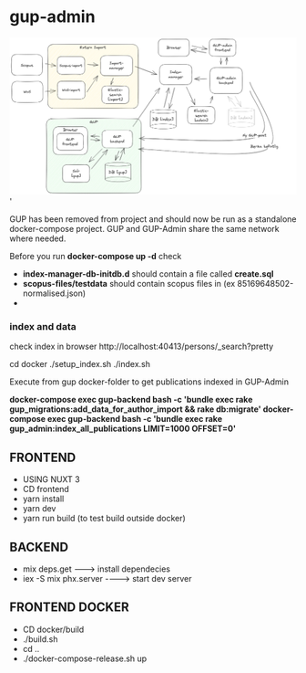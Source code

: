 # gup-admin

![Alt text](./GUP-admin-setup4.png "GUP-ADMIN")
'

GUP has been removed from project and should now be run as a standalone docker-compose project. GUP and GUP-Admin share the same network where needed.

Before you run **docker-compose up -d** check

- **index-manager-db-initdb.d** should contain a file called **create.sql**
- **scopus-files/testdata** should contain scopus files in (ex 85169648502-normalised.json)
-

### index and data

check index in browser
http://localhost:40413/persons/\_search?pretty

cd docker
./setup_index.sh
./index.sh

Execute from gup docker-folder to get publications indexed in GUP-Admin

**docker-compose exec gup-backend bash -c 'bundle exec rake gup_migrations:add_data_for_author_import && rake db:migrate'
docker-compose exec gup-backend bash -c 'bundle exec rake gup_admin:index_all_publications LIMIT=1000 OFFSET=0'**

## FRONTEND

- USING NUXT 3
- CD frontend
- yarn install
- yarn dev
- yarn run build (to test build outside docker)

## BACKEND

- mix deps.get ---> install dependecies
- iex -S mix phx.server ----> start dev server

## FRONTEND DOCKER

- CD docker/build
- ./build.sh
- cd ..
- ./docker-compose-release.sh up
